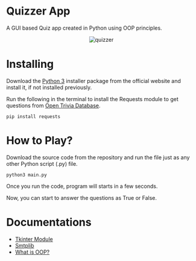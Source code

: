 # Quizzer App

A GUI based Quiz app created in Python using OOP principles.


<p align="center">
  <img src="https://i.giphy.com/media/PH23vTkxSy3onOoCVf/giphy.webp" alt="quizzer"/>
</p>

# Installing
Download the [Python 3](https://python.org) installer package from the official website and install it, if not installed previously.

Run the following in the terminal to install the Requests module to get questions from [Open Trivia Database](https://opentdb.com/api_config.php).
```
pip install requests
```

# How to Play?

Download the source code from the repository and run the file just as any other Python script (.py) file.
```
python3 main.py
```
Once you run the code, program will starts in a few seconds.

Now, you can start to answer the questions as True or False.


# Documentations

* [Tkinter Module](https://docs.python.org/3/library/tkinter.html)
* [Smtplib](https://docs.python.org/3/library/smtplib.html)
* [What is OOP?](https://en.wikipedia.org/wiki/Object-oriented_programming)
